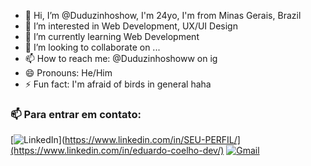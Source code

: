 - 👋 Hi, I’m @Duduzinhoshow, I'm 24yo, I'm from Minas Gerais, Brazil 
- 👀 I’m interested in Web Development, UX/UI Design
- 🌱 I’m currently learning Web Development
- 💞️ I’m looking to collaborate on ...
- 📫 How to reach me: @Duduzinhoshoww on ig
- 😄 Pronouns: He/Him
- ⚡ Fun fact: I'm afraid of birds in general haha

### 📫 Para entrar em contato:

[![LinkedIn](https://img.shields.io/badge/LinkedIn-0077B5?style=for-the-badge&logo=linkedin&logoColor=white)](https://www.linkedin.com/in/SEU-PERFIL/](https://www.linkedin.com/in/eduardo-coelho-dev/)
[![Gmail](https://img.shields.io/badge/Gmail-D14836?style=for-the-badge&logo=gmail&logoColor=white)](mailto:eduardohrcoelhomkt@gmail.com)
<!---
Duduzinhoshow/Duduzinhoshow is a ✨ special ✨ repository because its `README.md` (this file) appears on your GitHub profile.
You can click the Preview link to take a look at your changes.
--->
